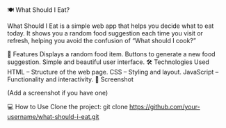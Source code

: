 🍽 What Should I Eat? 

What Should I Eat is a simple web app that helps you decide what to eat today. It shows you a random food suggestion each time you visit or refresh, helping you avoid the confusion of “What should I cook?”

🚀 Features Displays a random food item. Buttons to generate a new food suggestion. Simple and beautiful user interface. 🛠 Technologies Used HTML – Structure of the web page. CSS – Styling and layout. JavaScript – Functionality and interactivity. 📸 Screenshot 

(Add a screenshot if you have one)

💻 How to Use Clone the project: git clone https://github.com/your-username/what-should-i-eat.git